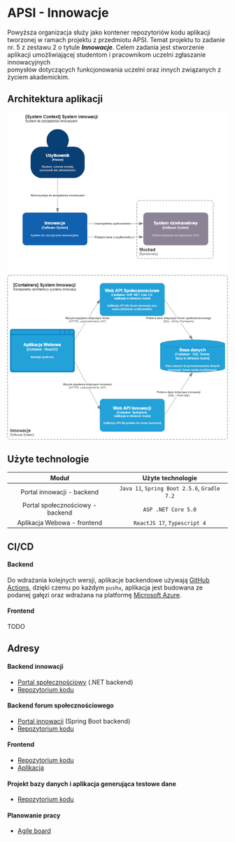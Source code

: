# APSI - Innowacje
Powyższa organizacja służy jako kontener repozytoriów kodu aplikacji tworzonej w ramach projektu z przedmiotu APSI. Temat projektu to zadanie nr. 5 z zestawu 2 o tytule ***Innowacje***. Celem zadania jest stworzenie	aplikacji umożliwiającej	studentom	i	pracownikom	uczelni	zgłaszanie	innowacyjnych	
pomysłów	dotyczących	funkcjonowania	uczelni	oraz	innych	związanych	z	życiem	akademickim.

## Architektura aplikacji
<p align="center">
  <img src="images/apsi-innovations.drawio.png" />
</p>

## Użyte technologie
| Moduł                                | Użyte technologie | 
| :-------------:                      |    :----:         |          
| Portal innowacji - backend           | `Java 11`, `Spring Boot 2.5.6`, `Gradle 7.2`      | 
| Portal społecznościowy - backend     | `ASP .NET Core 5.0`                               | 
| Aplikacja Webowa - frontend          | `ReactJS 17`, `Typescript 4`                           | 

## CI/CD
#### Backend
Do wdrażania kolejnych wersji, aplikacje backendowe używają [GitHub Actions](https://github.com/features/actions), dzięki czemu po każdym `pushu`, aplikacja jest budowana ze podanej gałęzi oraz wdrażana na platformę [Microsoft Azure](https://azure.microsoft.com/pl-pl/).
#### Frontend
TODO

## Adresy 
#### Backend innowacji
* [Portal społecznościowy](https://apsi-backend-dotnet.azurewebsites.net/swagger/index.html) (.NET backend)
* [Repozytorium kodu](https://github.com/apsi-innovatons/apsi-backend-dotnet)
#### Backend forum społecznościowego
* [Portal innowacji](https://apsi-backend-java.azurewebsites.net/swagger-ui.html) (Spring Boot backend)
* [Repozytorium kodu](https://github.com/apsi-innovatons/apsi-backend-java)
#### Frontend 
* [Repozytorium kodu](https://github.com/radziminski/apsi-innowacje-frontend/tree/dev)
* [Aplikacja](https://apsi-innowacje-dev.vercel.app/login)
#### Projekt bazy danych i aplikacja generująca testowe dane
* [Repozytorium kodu](https://github.com/apsi-innovatons/apsi-database)
#### Planowanie pracy
* [Agile board](https://linear.app/innowacje/team/INN/board)
